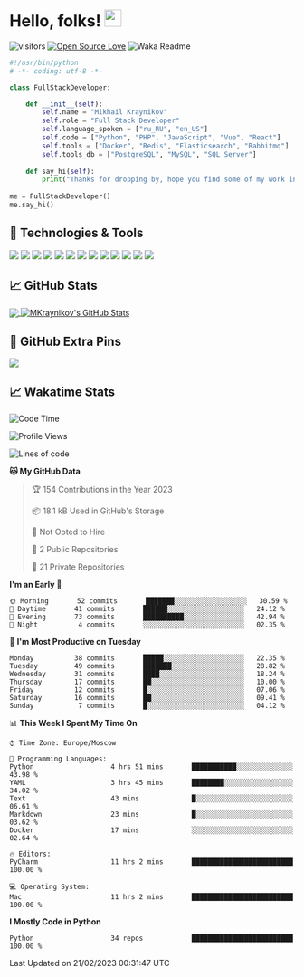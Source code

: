 # Hello, folks! <img src="https://raw.githubusercontent.com/MartinHeinz/MartinHeinz/master/wave.gif" width="30px" height="30px" />

![visitors](https://visitor-badge.laobi.icu/badge?page_id=MKraynikov.MKraynikov)
[![Open Source Love](https://badges.frapsoft.com/os/v1/open-source.svg?v=102)](https://github.com/ellerbrock/open-source-badge/)
![Waka Readme](https://github.com/MKraynikov/MKraynikov/workflows/Waka%20Readme/badge.svg)

```python
#!/usr/bin/python
# -*- coding: utf-8 -*-

class FullStackDeveloper:

    def __init__(self):
        self.name = "Mikhail Kraynikov"
        self.role = "Full Stack Developer"
        self.language_spoken = ["ru_RU", "en_US"]
        self.code = ["Python", "PHP", "JavaScript", "Vue", "React"]
        self.tools = ["Docker", "Redis", "Elasticsearch", "Rabbitmq"]
        self.tools_db = ["PostgreSQL", "MySQL", "SQL Server"]
        
    def say_hi(self):
        print("Thanks for dropping by, hope you find some of my work interesting.")
        
me = FullStackDeveloper()
me.say_hi()
```

## 🔧 Technologies & Tools
![](https://img.shields.io/badge/OS-Linux-informational?style=flat&logo=linux&logoColor=white&color=2bbc8a)
![](https://img.shields.io/badge/Editor-IntelliJ_IDEA-informational?style=flat&logo=intellij-idea&logoColor=white&color=2bbc8a)
![](https://img.shields.io/badge/Code-PHP-informational?style=flat&logo=php&logoColor=white&color=2bbc8a)
![](https://img.shields.io/badge/Code-Python-informational?style=flat&logo=python&logoColor=white&color=2bbc8a)
![](https://img.shields.io/badge/Code-JavaScript-informational?style=flat&logo=javascript&logoColor=white&color=2bbc8a)
![](https://img.shields.io/badge/Code-Vue-informational?style=flat&logo=vue.js&logoColor=white&color=2bbc8a)
![](https://img.shields.io/badge/Shell-Bash-informational?style=flat&logo=gnu-bash&logoColor=white&color=2bbc8a)
![](https://img.shields.io/badge/Tools-PostgreSQL-informational?style=flat&logo=postgresql&logoColor=white&color=2bbc8a)
![](https://img.shields.io/badge/Tools-MySQL-informational?style=flat&logo=mysql&logoColor=white&color=2bbc8a)
![](https://img.shields.io/badge/Tools-Docker-informational?style=flat&logo=docker&logoColor=white&color=2bbc8a)
![](https://img.shields.io/badge/Tools-Redis-informational?style=flat&logo=redis&logoColor=white&color=2bbc8a)
![](https://img.shields.io/badge/Tools-Elasticsearch-informational?style=flat&logo=elasticsearch&logoColor=white&color=2bbc8a)
![](https://img.shields.io/badge/Tools-Rabbitmq-informational?style=flat&logo=rabbitmq&logoColor=white&color=2bbc8a)

## &#x1f4c8; GitHub Stats

<a href="https://github.com/MKraynikov/MKraynikov">
  <img align="center" src="https://github-readme-stats.vercel.app/api/top-langs/?username=MKraynikov&hide=javascript,html&title_color=ffffff&text_color=c9cacc&icon_color=2bbc8a&bg_color=1d1f21&langs_count=3" />
</a>
<a href="https://github.com/MKraynikov/MKraynikov">
  <img align="center" src="https://github-readme-stats.vercel.app/api?username=MKraynikov&show_icons=true&line_height=27&count_private=true&title_color=ffffff&text_color=c9cacc&icon_color=2bbc8a&bg_color=1d1f21" alt="MKraynikov's GitHub Stats" />
</a>

## 💖 GitHub Extra Pins

<a href="https://github.com/MKraynikov/small_company_CRM">
  <img align="center" src="https://github-readme-stats.vercel.app/api/pin/?username=MKraynikov&repo=small_company_CRM&title_color=ffffff&text_color=c9cacc&icon_color=2bbc8a&bg_color=1d1f21" />
</a>

## &#x1f4c8; Wakatime Stats

<!--START_SECTION:waka-->
![Code Time](http://img.shields.io/badge/Code%20Time-42%20hrs%2058%20mins-blue)

![Profile Views](http://img.shields.io/badge/Profile%20Views-3-blue)

![Lines of code](https://img.shields.io/badge/From%20Hello%20World%20I%27ve%20Written-6%20Million%20lines%20of%20code-blue)

**🐱 My GitHub Data** 

> 🏆 154 Contributions in the Year 2023
 > 
> 📦 18.1 kB Used in GitHub's Storage 
 > 
> 🚫 Not Opted to Hire
 > 
> 📜 2 Public Repositories 
 > 
> 🔑 21 Private Repositories  
 > 
**I'm an Early 🐤** 

```text
🌞 Morning       52 commits       ███████░░░░░░░░░░░░░░░░░░   30.59 % 
🌆 Daytime       41 commits       ██████░░░░░░░░░░░░░░░░░░░   24.12 % 
🌃 Evening       73 commits       ██████████░░░░░░░░░░░░░░░   42.94 % 
🌙 Night          4 commits       ░░░░░░░░░░░░░░░░░░░░░░░░░   02.35 % 

```
📅 **I'm Most Productive on Tuesday** 

```text
Monday          38 commits       █████░░░░░░░░░░░░░░░░░░░░   22.35 % 
Tuesday         49 commits       ███████░░░░░░░░░░░░░░░░░░   28.82 % 
Wednesday       31 commits       ████░░░░░░░░░░░░░░░░░░░░░   18.24 % 
Thursday        17 commits       ██░░░░░░░░░░░░░░░░░░░░░░░   10.00 % 
Friday          12 commits       █░░░░░░░░░░░░░░░░░░░░░░░░   07.06 % 
Saturday        16 commits       ██░░░░░░░░░░░░░░░░░░░░░░░   09.41 % 
Sunday           7 commits       █░░░░░░░░░░░░░░░░░░░░░░░░   04.12 % 

```


📊 **This Week I Spent My Time On** 

```text
⌚︎ Time Zone: Europe/Moscow

💬 Programming Languages: 
Python                   4 hrs 51 mins       ███████████░░░░░░░░░░░░░░   43.98 % 
YAML                     3 hrs 45 mins       ████████░░░░░░░░░░░░░░░░░   34.02 % 
Text                     43 mins             █░░░░░░░░░░░░░░░░░░░░░░░░   06.61 % 
Markdown                 23 mins             █░░░░░░░░░░░░░░░░░░░░░░░░   03.62 % 
Docker                   17 mins             ░░░░░░░░░░░░░░░░░░░░░░░░░   02.64 % 

🔥 Editors: 
PyCharm                  11 hrs 2 mins       █████████████████████████   100.00 % 

💻 Operating System: 
Mac                      11 hrs 2 mins       █████████████████████████   100.00 % 

```

**I Mostly Code in Python** 

```text
Python                   34 repos            █████████████████████████   100.00 % 

```



 Last Updated on 21/02/2023 00:31:47 UTC
<!--END_SECTION:waka-->
